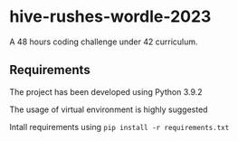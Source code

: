# hive-rushes-wordle-2023
A 48 hours coding challenge under 42 curriculum.

## Requirements
The project has been developed using Python 3.9.2

The usage of virtual environment is highly suggested

Intall requirements using `pip install -r requirements.txt`
